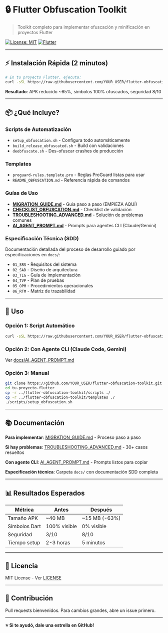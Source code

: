# 🔒 Flutter Obfuscation Toolkit

> Toolkit completo para implementar ofuscación y minificación en proyectos Flutter

[![License: MIT](https://img.shields.io/badge/License-MIT-yellow.svg)](LICENSE)
[![Flutter](https://img.shields.io/badge/Flutter-%E2%89%A53.9.2-blue)](https://flutter.dev)

---

## ⚡ Instalación Rápida (2 minutos)

```bash
# En tu proyecto Flutter, ejecuta:
curl -sSL https://raw.githubusercontent.com/YOUR_USER/flutter-obfuscation-toolkit/main/scripts/download_obfuscation_package.sh | bash
```

**Resultado**: APK reducido ~65%, símbolos 100% ofuscados, seguridad 8/10

---

## 📦 ¿Qué Incluye?

### Scripts de Automatización
- `setup_obfuscation.sh` - Configura todo automáticamente
- `build_release_obfuscated.sh` - Build con validaciones
- `deobfuscate.sh` - Des-ofuscar crashes de producción

### Templates
- `proguard-rules.template.pro` - Reglas ProGuard listas para usar
- `README_OBFUSCATION.md` - Referencia rápida de comandos

### Guías de Uso
- **[MIGRATION_GUIDE.md](MIGRATION_GUIDE.md)** - Guía paso a paso (EMPIEZA AQUÍ)
- **[CHECKLIST_OBFUSCATION.md](CHECKLIST_OBFUSCATION.md)** - Checklist de validación
- **[TROUBLESHOOTING_ADVANCED.md](TROUBLESHOOTING_ADVANCED.md)** - Solución de problemas comunes
- **[AI_AGENT_PROMPT.md](AI_AGENT_PROMPT.md)** - Prompts para agentes CLI (Claude/Gemini)

### Especificación Técnica (SDD)
Documentación detallada del proceso de desarrollo guiado por especificaciones en `docs/`:
- `01_SRS` - Requisitos del sistema
- `02_SAD` - Diseño de arquitectura
- `03_TIG` - Guía de implementación
- `04_TVP` - Plan de pruebas
- `05_OPM` - Procedimientos operacionales
- `06_RTM` - Matriz de trazabilidad

---

## 🚀 Uso

### Opción 1: Script Automático
```bash
curl -sSL https://raw.githubusercontent.com/YOUR_USER/flutter-obfuscation-toolkit/main/scripts/download_obfuscation_package.sh | bash
```

### Opción 2: Con Agente CLI (Claude Code, Gemini)
Ver [docs/AI_AGENT_PROMPT.md](docs/AI_AGENT_PROMPT.md)

### Opción 3: Manual
```bash
git clone https://github.com/YOUR_USER/flutter-obfuscation-toolkit.git
cd tu-proyecto-flutter
cp -r ../flutter-obfuscation-toolkit/scripts ./
cp -r ../flutter-obfuscation-toolkit/templates ./
./scripts/setup_obfuscation.sh
```

---

## 📚 Documentación

**Para implementar**: [MIGRATION_GUIDE.md](MIGRATION_GUIDE.md) - Proceso paso a paso

**Si hay problemas**: [TROUBLESHOOTING_ADVANCED.md](TROUBLESHOOTING_ADVANCED.md) - 30+ casos resueltos

**Con agente CLI**: [AI_AGENT_PROMPT.md](AI_AGENT_PROMPT.md) - Prompts listos para copiar

**Especificación técnica**: Carpeta `docs/` con documentación SDD completa

---

## 📊 Resultados Esperados

| Métrica | Antes | Después |
|---------|-------|---------|
| Tamaño APK | ~40 MB | ~15 MB (-63%) |
| Símbolos Dart | 100% visible | 0% visible |
| Seguridad | 3/10 | 8/10 |
| Tiempo setup | 2-3 horas | 5 minutos |

---

## 📄 Licencia

MIT License - Ver [LICENSE](LICENSE)

---

## 🤝 Contribución

Pull requests bienvenidos. Para cambios grandes, abre un issue primero.

---

**⭐ Si te ayudó, dale una estrella en GitHub!**
